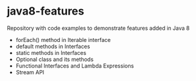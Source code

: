 # java8-features
Repository with code examples to demonstrate features added in Java 8

* forEach() method in Iterable interface
* default methods in Interfaces
* static methods in Interfaces
* Optional class and its methods
* Functional Interfaces and Lambda Expressions
* Stream API